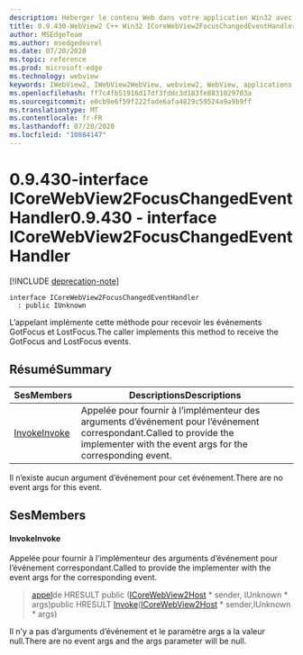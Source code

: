 ```yaml
---
description: Héberger le contenu Web dans votre application Win32 avec le contrôle Microsoft Edge WebView2
title: 0.9.430-WebView2 C++ Win32 ICoreWebView2FocusChangedEventHandler
author: MSEdgeTeam
ms.author: msedgedevrel
ms.date: 07/20/2020
ms.topic: reference
ms.prod: microsoft-edge
ms.technology: webview
keywords: IWebView2, IWebView2WebView, webview2, WebView, applications Win32, Win32, Edge, ICoreWebView2, ICoreWebView2Host, contrôle de navigateur, html Edge
ms.openlocfilehash: ff7c4fb51916d17df3fddc3d183fe8831029703a
ms.sourcegitcommit: e0cb9e6f59f222fade6afa4829c59524a9a9b9ff
ms.translationtype: MT
ms.contentlocale: fr-FR
ms.lasthandoff: 07/20/2020
ms.locfileid: "10884147"
---
```

# <span data-ttu-id="e2ac2-104">0.9.430-interface ICoreWebView2FocusChangedEventHandler</span><span class="sxs-lookup"><span data-stu-id="e2ac2-104">0.9.430 - interface ICoreWebView2FocusChangedEventHandler</span></span> 

[!INCLUDE [deprecation-note](../../includes/deprecation-note.md)]

```
interface ICoreWebView2FocusChangedEventHandler
  : public IUnknown
```

<span data-ttu-id="e2ac2-105">L’appelant implémente cette méthode pour recevoir les événements GotFocus et LostFocus.</span><span class="sxs-lookup"><span data-stu-id="e2ac2-105">The caller implements this method to receive the GotFocus and LostFocus events.</span></span>

## <span data-ttu-id="e2ac2-106">Résumé</span><span class="sxs-lookup"><span data-stu-id="e2ac2-106">Summary</span></span>

 <span data-ttu-id="e2ac2-107">Ses</span><span class="sxs-lookup"><span data-stu-id="e2ac2-107">Members</span></span>                        | <span data-ttu-id="e2ac2-108">Descriptions</span><span class="sxs-lookup"><span data-stu-id="e2ac2-108">Descriptions</span></span>
--------------------------------|---------------------------------------------
[<span data-ttu-id="e2ac2-109">Invoke</span><span class="sxs-lookup"><span data-stu-id="e2ac2-109">Invoke</span></span>](#invoke) | <span data-ttu-id="e2ac2-110">Appelée pour fournir à l’implémenteur des arguments d’événement pour l’événement correspondant.</span><span class="sxs-lookup"><span data-stu-id="e2ac2-110">Called to provide the implementer with the event args for the corresponding event.</span></span>

<span data-ttu-id="e2ac2-111">Il n’existe aucun argument d’événement pour cet événement.</span><span class="sxs-lookup"><span data-stu-id="e2ac2-111">There are no event args for this event.</span></span>

## <span data-ttu-id="e2ac2-112">Ses</span><span class="sxs-lookup"><span data-stu-id="e2ac2-112">Members</span></span>

#### <span data-ttu-id="e2ac2-113">Invoke</span><span class="sxs-lookup"><span data-stu-id="e2ac2-113">Invoke</span></span> 

<span data-ttu-id="e2ac2-114">Appelée pour fournir à l’implémenteur des arguments d’événement pour l’événement correspondant.</span><span class="sxs-lookup"><span data-stu-id="e2ac2-114">Called to provide the implementer with the event args for the corresponding event.</span></span>

> <span data-ttu-id="e2ac2-115">[appel](#invoke)de HRESULT public ([ICoreWebView2Host](ICoreWebView2Host.md) \* sender, IUnknown \* args)</span><span class="sxs-lookup"><span data-stu-id="e2ac2-115">public HRESULT [Invoke](#invoke)([ICoreWebView2Host](ICoreWebView2Host.md) \* sender,IUnknown \* args)</span></span>

<span data-ttu-id="e2ac2-116">Il n’y a pas d’arguments d’événement et le paramètre args a la valeur null.</span><span class="sxs-lookup"><span data-stu-id="e2ac2-116">There are no event args and the args parameter will be null.</span></span>

